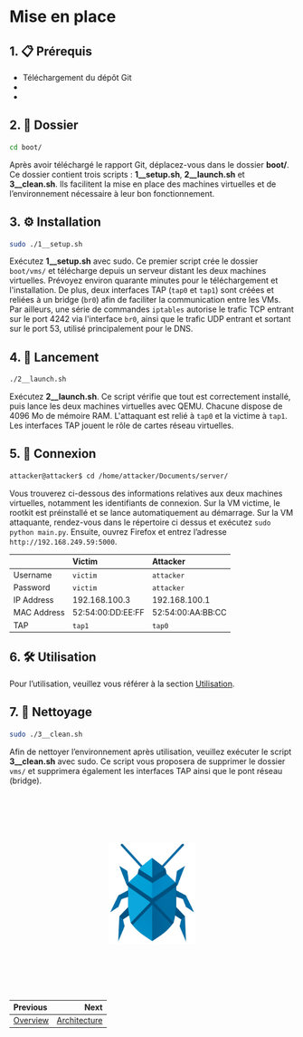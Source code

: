 # Mise en place

## 1. 📋 Prérequis

- Téléchargement du dépôt Git
-
-

## 2. 📁 Dossier
```bash
cd boot/
```
Après avoir téléchargé le rapport Git, déplacez-vous dans le dossier **boot/**. Ce dossier contient trois scripts : **1__setup.sh**, **2__launch.sh** et **3__clean.sh**. Ils facilitent la mise en place des machines virtuelles et de l’environnement nécessaire à leur bon fonctionnement.

## 3. ⚙️ Installation
```bash
sudo ./1__setup.sh
```
Exécutez **1__setup.sh** avec sudo. Ce premier script crée le dossier `boot/vms/` et télécharge depuis un serveur distant les deux machines virtuelles. Prévoyez environ quarante minutes pour le téléchargement et l'installation. De plus, deux interfaces TAP (`tap0` et `tap1`) sont créées et reliées à un bridge (`br0`) afin de faciliter la communication entre les VMs. Par ailleurs, une série de commandes `iptables` autorise le trafic TCP entrant sur le port 4242 via l'interface `br0`, ainsi que le trafic UDP entrant et sortant sur le port 53, utilisé principalement pour le DNS.

## 4. 🚀 Lancement
```bash
./2__launch.sh
```
Exécutez **2__launch.sh**. Ce script vérifie que tout est correctement installé, puis lance les deux machines virtuelles avec QEMU. Chacune dispose de 4096 Mo de mémoire RAM. L'attaquant est relié à `tap0` et la victime à `tap1`. Les interfaces TAP jouent le rôle de cartes réseau virtuelles.

## 5. 🔌 Connexion
```bash 
attacker@attacker$ cd /home/attacker/Documents/server/
```
Vous trouverez ci-dessous des informations relatives aux deux machines virtuelles, notamment les identifiants de connexion. Sur la VM victime, le rootkit est préinstallé et se lance automatiquement au démarrage. Sur la VM attaquante, rendez-vous dans le répertoire ci dessus et exécutez `sudo python main.py`. Ensuite, ouvrez Firefox et entrez l’adresse `http://192.168.249.59:5000`.

|                  | Victim             | Attacker           |
|------------------|:--------------------|:--------------------|
| Username         | `victim`           | `attacker`         |
| Password         | `victim`           | `attacker`         |
| IP Address       | 192.168.100.3      | 192.168.100.1      |
| MAC Address      | 52:54:00:DD:EE:FF  | 52:54:00:AA:BB:CC  |
| TAP              | `tap1`             | `tap0`             |

## 6. 🛠️ Utilisation
Pour l’utilisation, veuillez vous référer à la section [Utilisation](04_usage.md).

## 7. 🧹 Nettoyage
```bash 
sudo ./3__clean.sh
```
Afin de nettoyer l’environnement après utilisation, veuillez exécuter le script **3__clean.sh** avec sudo. Ce script vous proposera de supprimer le dossier `vms/` et supprimera également les interfaces TAP ainsi que le pont réseau (bridge).

<img 
  src="../img/logo_no_text.png" 
  style="
    display: block;
    margin: 100px auto;
    width: 30%;
    overflow: hidden;
  "
/>

<div class="section_buttons">

| Previous                          | Next                               |
|:----------------------------------|-----------------------------------:|
| [Overview](01_main.md)            | [Architecture](03_archi.md)        |
</div>